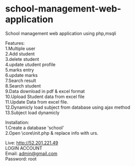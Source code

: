 # school-management-web-application
School management web application using php,msqli


Features:                                                                                                                                 
  1.Multiple user                                                                                                                         
  2.Add student                                                                                                                           
  3.delete student                                                                                                                        
  4.update utudent profile                                                                                                      
  5.marks entry                                                             
  6.update marks                                                                  
  7.Search result                                                               
  8.Search student                                                                                                                         
  9.Data download in pdf & excel format                                                                                                   
  10.Upload Student data from excel file                                                                                                  
  11.Update Data from excel file.                                                                                                     
  12.Dynamicly load subject from database using ajax method                                                                              
  13.Subject load dynamicly                                                                                                               
  
  
  
  
Installation:                                                                                                                             
  1.Create a database 'school'                                                                                                             
  2.Open \core\init.php & replace info with urs.       
  
Live: http://52.201.221.49                                                                                                        
LOGIN ACCOUNT                                                                                                                           
    Email: admin@gmail.com                                                                                                                 
    Password: root
